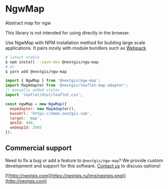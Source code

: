 # NgwMap

Abstract map for ngw

This library is not intended for using directly in the browser.

Use NgwMap with NPM installation method for building large scale applications. It pairs nicely with module bundlers such as [Webpack](https://webpack.js.org/)

```bash
# latest stable
$ npm install --save-dev @nextgis/ngw-map
# or
$ yarn add @nextgis/ngw-map
```

```javascript
import { NgwMap } from '@nextgis/ngw-map';
import MapAdapter from '@nextgis/leaflet-map-adapter';
// manually added styles
import 'leaflet/dist/leaflet.css';

const ngwMap = new NgwMap({
  mapAdapter: new MapAdapter(),
  baseUrl: 'https://demo.nextgis.com',
  target: 'map',
  qmsId: 448,
  webmapId: 3985
});

```

## Commercial support

Need to fix a bug or add a feature to `@nextgis/ngw-map`? We provide custom development and support for this software. [Contact us](http://nextgis.com/contact/) to discuss options!

[![http://nextgis.com](https://nextgis.ru/img/nextgis.png)](http://nextgis.com)
